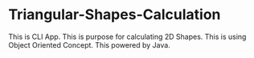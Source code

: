 # Triangular-Shapes-Calculation
This is CLI App. This is purpose for calculating 2D Shapes. This is using Object Oriented Concept. This powered by Java.
